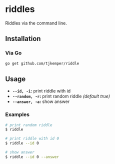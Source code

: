 # riddles
Riddles via the command line.

## Installation

### Via Go

```sh
go get github.com/tjkemper/riddle
```

## Usage

* **`--id, -i`:** print riddle with id
* **`--random, -r`:** print random riddle *(default true)*
* **`--answer, -a`:** show answer

### Examples

```sh
# print random riddle
$ riddle

# print riddle with id 0
$ riddle --id 0

# show answer
$ riddle --id 0 --answer
```
